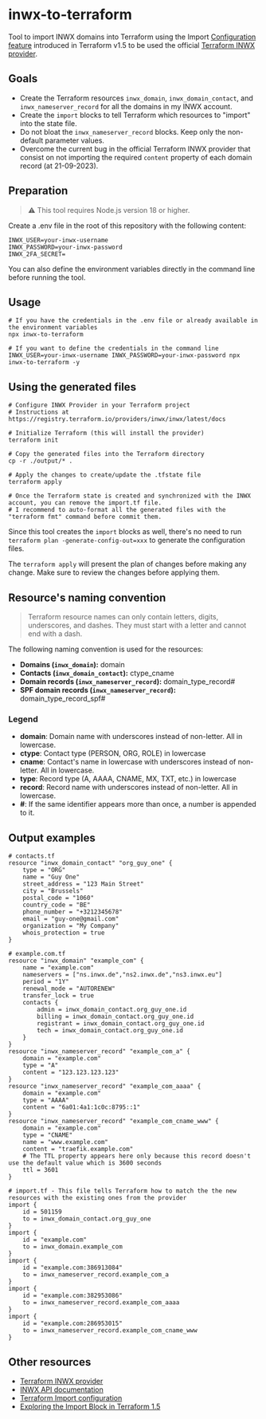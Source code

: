 # inwx-to-terraform

Tool to import INWX domains into Terraform using the Import [Configuration feature](https://developer.hashicorp.com/terraform/tutorials/state/state-import) introduced in Terraform v1.5 to be used the official [Terraform INWX provider](https://registry.terraform.io/providers/inwx/inwx/latest/docs).

## Goals

- Create the Terraform resources `inwx_domain`, `inwx_domain_contact`, and `inwx_nameserver_record` for all the domains in my INWX account.
- Create the `import` blocks to tell Terraform which resources to "import" into the state file.
- Do not bloat the `inwx_nameserver_record` blocks. Keep only the non-default parameter values.
- Overcome the current bug in the official Terraform INWX provider that consist on not importing the required `content` property of each domain record (at 21-09-2023).

## Preparation

> ⚠️ This tool requires Node.js version 18 or higher.

Create a .env file in the root of this repository with the following content:

```dotenv
INWX_USER=your-inwx-username
INWX_PASSWORD=your-inwx-password
INWX_2FA_SECRET=
```

You can also define the environment variables directly in the command line before running the tool.

## Usage

```shell
# If you have the credentials in the .env file or already available in the environment variables
npx inwx-to-terraform

# If you want to define the credentials in the command line
INWX_USER=your-inwx-username INWX_PASSWORD=your-inwx-password npx inwx-to-terraform -y
```

## Using the generated files

```shell
# Configure INWX Provider in your Terraform project
# Instructions at https://registry.terraform.io/providers/inwx/inwx/latest/docs

# Initialize Terraform (this will install the provider)
terraform init

# Copy the generated files into the Terraform directory
cp -r ./output/* .

# Apply the changes to create/update the .tfstate file
terraform apply

# Once the Terraform state is created and synchronized with the INWX account, you can remove the import.tf file.
# I recommend to auto-format all the generated files with the "terraform fmt" command before commit them. 
```

Since this tool creates the `import` blocks as well, there's no need to run `terraform plan -generate-config-out=xxx` to generate the configuration files. 

The `terraform apply` will present the plan of changes before making any change. Make sure to review the changes before applying them.

## Resource's naming convention

> Terraform resource names can only contain letters, digits, underscores, and dashes. They must start with a letter and cannot end with a dash.

The following naming convention is used for the resources:

- **Domains (`inwx_domain`):** domain
- **Contacts (`inwx_domain_contact`):** ctype_cname
- **Domain records (`inwx_nameserver_record`):** domain_type_record#
- **SPF domain records (`inwx_nameserver_record`):** domain_type_record_spf#

### Legend

- **domain**: Domain name with underscores instead of non-letter. All in lowercase.
- **ctype**: Contact type (PERSON, ORG, ROLE) in lowercase
- **cname**: Contact's name in lowercase with underscores instead of non-letter. All in lowercase.
- **type**: Record type (A, AAAA, CNAME, MX, TXT, etc.) in lowercase
- **record**: Record name with underscores instead of non-letter. All in lowercase.
- **#**: If the same identifier appears more than once, a number is appended to it.

## Output examples

```hcl
# contacts.tf
resource "inwx_domain_contact" "org_guy_one" {
    type = "ORG"
    name = "Guy One"
    street_address = "123 Main Street"
    city = "Brussels"
    postal_code = "1060"
    country_code = "BE"
    phone_number = "+3212345678"
    email = "guy-one@gmail.com"
    organization = "My Company"
    whois_protection = true
}

# example.com.tf
resource "inwx_domain" "example_com" {
    name = "example.com"
    nameservers = ["ns.inwx.de","ns2.inwx.de","ns3.inwx.eu"]
    period = "1Y"
    renewal_mode = "AUTORENEW"
    transfer_lock = true
    contacts {
        admin = inwx_domain_contact.org_guy_one.id
        billing = inwx_domain_contact.org_guy_one.id
        registrant = inwx_domain_contact.org_guy_one.id
        tech = inwx_domain_contact.org_guy_one.id
    }
}
resource "inwx_nameserver_record" "example_com_a" {
    domain = "example.com"
    type = "A"
    content = "123.123.123.123"
}
resource "inwx_nameserver_record" "example_com_aaaa" {
    domain = "example.com"
    type = "AAAA"
    content = "6a01:4a1:1c0c:8795::1"
}
resource "inwx_nameserver_record" "example_com_cname_www" {
    domain = "example.com"
    type = "CNAME"
    name = "www.example.com"
    content = "traefik.example.com"
    # The TTL property appears here only because this record doesn't use the default value which is 3600 seconds
    ttl = 3601
}

# import.tf - This file tells Terraform how to match the the new resources with the existing ones from the provider
import {
    id = 501159
    to = inwx_domain_contact.org_guy_one
}
import {
    id = "example.com"
    to = inwx_domain.example_com
}
import {
    id = "example.com:386913084"
    to = inwx_nameserver_record.example_com_a
}
import {
    id = "example.com:382953086"
    to = inwx_nameserver_record.example_com_aaaa
}
import {
    id = "example.com:286953015"
    to = inwx_nameserver_record.example_com_cname_www
}
```

## Other resources

- [Terraform INWX provider](https://registry.terraform.io/providers/inwx/inwx/latest/docs)
- [INWX API documentation](https://www.inwx.com/en/help/apidoc)
- [Terraform Import configuration](https://developer.hashicorp.com/terraform/tutorials/state/state-import)
- [Exploring the Import Block in Terraform 1.5](https://www.youtube.com/watch?v=znfh_00EDZ0)
